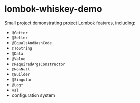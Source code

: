 # lombok-whiskey-demo

Small project demonstrating [project Lombok](https://projectlombok.org/) features, including:

* `@Getter`
* `@Setter`
* `@EqualsAndHashCode`
* `@ToString`
* `@Data`
* `@Value`
* `@RequiredArgsConstructor`
* `@NonNull`
* `@Builder`
* `@Singular`
* `@Log*`
* `val`
* configuration system
